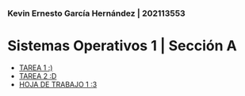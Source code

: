### Kevin Ernesto García Hernández | 202113553

# Sistemas Operativos 1 | Sección A

<ul>
    <li><a href="https://github.com/keviingarciah/SO1_1S2024_202113553/tree/main/TAREAS/T1" target="_blank">TAREA 1 :)</a></li>
    <li><a href="https://github.com/keviingarciah/SO1_1S2024_202113553/tree/main/TAREAS/T2" target="_blank">TAREA 2 :D</a></li>
    <li><a href="https://github.com/keviingarciah/SO1_1S2024_202113553/tree/main/HOJAS_DE_TRABAJO/HT1" target="_blank">HOJA DE TRABAJO 1 :3</a></li>
</ul>
